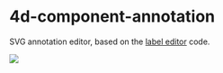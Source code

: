 # 4d-component-annotation
SVG annotation editor, based on the [label editor](https://github.com/miyako/4d-component-label-editor) code.

![](https://github.com/miyako/4d-component-annotation/blob/master/images/1.png)
